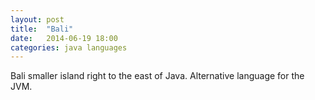 ```yaml
---
layout: post
title:  "Bali"
date:   2014-06-19 18:00
categories: java languages
---
```


Bali smaller island right to the east of Java. Alternative language for the JVM.
